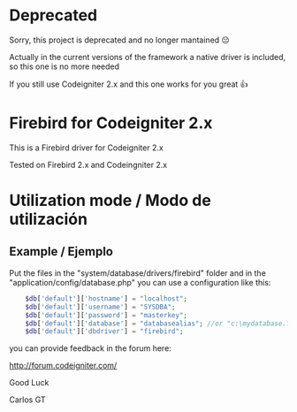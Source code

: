 # Deprecated

Sorry, this project is deprecated and no longer mantained 😔

Actually in the current versions of the framework a native driver is included, so this one is no more needed 

If you still use Codeigniter 2.x and this one works for you great 👍



# Firebird for Codeigniter 2.x

This is a Firebird driver for Codeigniter 2.x

Tested on Firebird 2.x and Codeingniter 2.x

# Utilization mode / Modo de utilización

## Example / Ejemplo

Put the files in the "system/database/drivers/firebird" folder and in the "application/config/database.php" you can use a configuration like this:
```php
    $db['default']['hostname'] = "localhost";
    $db['default']['username'] = "SYSDBA";
    $db['default']['password'] = "masterkey";
    $db['default']['database'] = "databasealias"; //or "c:\mydatabase.fdb"
    $db['default']['dbdriver'] = "firebird";
```

you can provide feedback in the forum here:

http://forum.codeigniter.com/

Good Luck

Carlos GT
